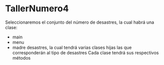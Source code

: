 # TallerNumero4
Seleccionaremos el conjunto del número de desastres, la cual habrá una clase:
- main 
- menu 
- madre desastres, la cual tendrá varias clases hijas las que corresponderán al tipo de desastres
Cada clase tendrá sus respectivos métodos
